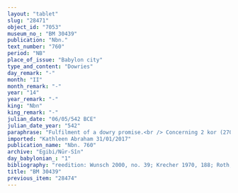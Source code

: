 ```yaml
---
layout: "tablet"
slug: "28471"
object_id: "7053"
museum_no_: "BM 30439"
publication: "Nbn."
text_number: "760"
period: "NB"
place_of_issue: "Babylon city"
type_and_content: "Dowries"
day_remark: "-"
month: "II"
month_remark: "-"
year: "14"
year_remark: "-"
king: "Nbn"
king_remark: "-"
julian_date: "06/05/542 BCE"
julian_date_year: "542"
paraphrase: "Fulfilment of a dowry promise.<br /> Concerning 2 kor (27000 m<sup>2</sup>) of arable land planted with trees (<em>zēru zaqpu</em>), 5 slaves (<em>amēluttu</em>) and household utensils, which <strong>A<sub>1</sub></strong> promised (<em>qab&ucirc;</em>) to <strong>B</strong> as dowry for his daughter <strong><sup>f</sup>C</strong>. Later, on the 1<sup>st</sup> of Addar (XII) in the 14<sup>th</sup> year of Nabonidus (i.e., after <strong>A<sub>1</sub></strong>᾽s death) his son <strong>A<sub>2</sub> </strong>fulfilled the promise: he gave <strong>B</strong> 2 kor (27000 m<sup>2</sup>) of arable land planted with trees located on the road to Ki&scaron;, from the Royal Road along the bank (<em>ki&scaron;ādu</em>) of the Banītu-Canal till the dike (<em>makall&ucirc;</em>) of the arable land that <strong>A<sub>2</sub> </strong>co-owns (<em>&scaron;a itti</em>) with his business partner <strong>D</strong>. He also gave <strong>B</strong> the 5 female slaves (<strong><sup>f</sup>E<sub>1</sub></strong>,<strong><sup>f</sup>E<sub>2</sub></strong>,<sup> <strong>f</strong></sup><strong>E<sub>3</sub></strong>, <strong><sup>f</sup>E<sub>4</sub></strong>, <strong><sup>f</sup>E<sub>5</sub>)</strong>, who were bought from the Nappahu family, and the household utensils. With regard to the slaves that <strong><sup>f</sup>F</strong> promised to <strong>B</strong>, it is agreed that <strong>B</strong> can demand (<em>bu</em><em>᾽</em><em>&ucirc;</em>) them from <strong><sup>f</sup>F</strong>. Archival evidence makes it plausible that the 2 kor are part of <strong>A<sub>2</sub></strong>&rsquo;s share in 6.1.3.5 kor of land which he and <strong>D</strong> co-own (see Wunsch 2000, 54). The text stipulates how the business partners should restructure their shares in the land so that <strong>A<sub>2</sub></strong>᾽s brother-in-law can take possession of his part in it. However the entire passage is fraud with difficulties. In translation it reads: &ldquo;according to the amount of their shares (<em>aki zitti</em>) they (i.e., <strong>A<sub>2 </sub></strong>and <strong>D)</strong> will &hellip; (uncl.: SAG.KI <em>i-&scaron;aq-q&iacute;-lu-ma</em>), and then <strong>A<sub>2</sub></strong> and <strong>B</strong> can each take possession (<em>itti ahāme&scaron; ṣabātu</em>)&rdquo; of their parts. Each of the partners has taken a copy of the present document. Names of 4 witnesses and the scribe.<br /> &nbsp;<br /> <strong>A</strong>=Nab&ucirc;-ahhē-iddin/&Scaron;ulāya//Egibi; <strong>B</strong>=Dummuqu/ Bēl-ahhē-iddin//Egibi, the groom; <strong><sup>f</sup>C</strong>=<sup>f</sup>Qibī-dumqī-ilat, the bride, daughter of <strong>A<sub>1</sub> </strong>and sister of <strong>A<sub>2</sub></strong>; <strong>A<sub>2</sub></strong>=Itti-Marduk-balāṭu, son of <strong>A<sub>1 </sub></strong>and brother of <strong><sup>f</sup>C</strong>; <strong>D</strong>=Bān&ucirc;nu(/Ṣillāya//Rab-ban&ecirc;), business partner of <strong>A<sub>2</sub></strong>; <strong><sup>f</sup>E</strong>=<sup>f</sup>Amtia; <strong><sup>f</sup>E<sub>2</sub></strong>=<sup>f</sup>&Scaron;ēpitāya; <strong><sup>f</sup>E<sub>3</sub></strong>=<sup>f</sup>Banītu-tuklat <strong><sup>f</sup>E<sub>4</sub></strong>=<sup>f</sup>Gimilinni; <strong><sup>f</sup>E<sub>5</sub></strong>=<sup>f</sup>Lā-tubā&scaron;inni; <strong><sup>f</sup>F</strong>=<sup>f</sup>Qudā&scaron;u (without affiliation)"
imported: "Kathleen Abraham 31/01/2017"
publication_name: "Nbn. 760"
archive: "Egibi/Nūr-Sîn"
day_babylonian_: "1"
bibliography: "reedition: Wunsch 2000, no. 39; Krecher 1970, 188; Roth, JAOS 111 (1991), 24; Marx, BA 4 (1902), 21; Kohler and Peiser, BRL 1 (1890), 23f."
title: "BM 30439"
previous_item: "28474"
---
```

